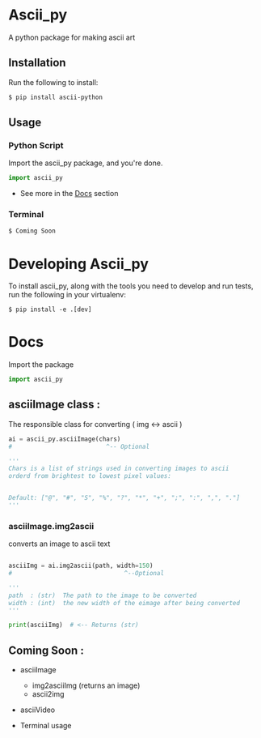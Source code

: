 # Ascii_py

A python package for making ascii art

## Installation

Run the following to install:

```ps
$ pip install ascii-python
```

## Usage

### Python Script

Import the ascii_py package, and you're done.

```python
import ascii_py
```

- See more in the [Docs](#-Docs) section

### Terminal

```ps
$ Coming Soon
```

# Developing Ascii_py

To install ascii_py, along with the tools you need to develop and run tests, run the following in your virtualenv:

```ps
$ pip install -e .[dev]
```

# Docs

Import the package

```python
import ascii_py
```

## asciiImage class :

The responsible class for converting ( img <-> ascii )

```python
ai = ascii_py.asciiImage(chars)
#                          ^-- Optional

'''
Chars is a list of strings used in converting images to ascii
orderd from brightest to lowest pixel values:


Default: ["@", "#", "S", "%", "?", "*", "+", ";", ":", ",", "."]
'''
```

### asciiImage.img2ascii

converts an image to ascii text

```python

asciiImg = ai.img2ascii(path, width=150)
#                               ^--Optional

'''
path  : (str)  The path to the image to be converted
width : (int)  the new width of the eimage after being converted
'''

print(asciiImg)  # <-- Returns (str)
```

## Coming Soon :

- asciiImage

  - img2asciiImg (returns an image)
  - ascii2img

- asciiVideo

- Terminal usage
